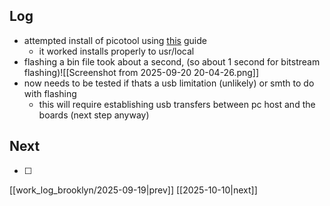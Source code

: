 ## Log
- attempted install of picotool using [this](https://piers.rocks/2023/09/05/installing-pico-sdk-and-picotool.html) guide
	- it worked installs properly to usr/local
- flashing a bin file took about a second, (so about 1 second for bitstream flashing)![[Screenshot from 2025-09-20 20-04-26.png]]
- now needs to be tested if thats a usb limitation (unlikely) or smth to do with flashing
	- this will require establishing usb transfers between pc host and the boards (next step anyway)
## Next
- [ ]

[[work_log_brooklyn/2025-09-19|prev]] [[2025-10-10|next]]

